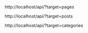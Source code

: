 http://localhost/api/?target=pages

http://localhost/api/?target=posts

http://localhost/api/?target=categories
